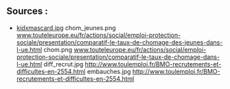 ## Sources :

* [kidxmascard.jpg](http://stager.org/news.html)
chom_jeunes.png	www.touteleurope.eu/fr/actions/social/emploi-protection-sociale/presentation/comparatif-le-taux-de-chomage-des-jeunes-dans-l-ue.html
chom.png		www.touteleurope.eu/fr/actions/social/emploi-protection-sociale/presentation/comparatif-le-taux-de-chomage-dans-l-ue.html
diff_recrut.jpg	http://www.toulemploi.fr/BMO-recrutements-et-difficultes-en-2554.html
embauches.jpg	http://www.toulemploi.fr/BMO-recrutements-et-difficultes-en-2554.html
